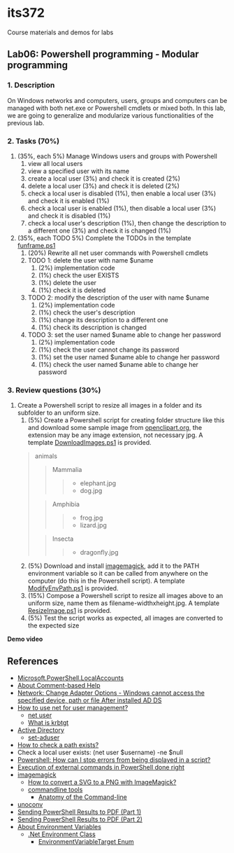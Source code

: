 # its372
Course materials and demos for labs

## Lab06: Powershell programming - Modular programming

### 1. Description
On Windows networks and computers, users, groups and computers can be managed with both net.exe or Powershell cmdlets or mixed both. In this lab, we are going to generalize and modularize various functionalities of the previous lab.

### 2. Tasks (70%)
1. (35%, each 5%) Manage Windows users and groups with Powershell
   1. view all local users
   2. view a specified user with its name
   3. create a local user (3%) and check it is created (2%)
   4. delete a local user (3%) and check it is deleted (2%)
   5. check a local user is disabled (1%), then enable a local user (3%) and check it is enabled (1%)
   6. check a local user is enabled (1%), then disable a local user (3%) and check it is disabled (1%)
   7. check a local user's description (1%), then change the description to a different one (3%) and check it is changed (1%)
2. (35%, each TODO 5%) Complete the TODOs in the template [funframe.ps1](./code/funframe.ps1)
   1. (20%) Rewrite all net user commands with Powershell cmdlets
   2. TODO 1: delete the user with name $uname
      1. (2%) implementation code
      2. (1%) check the user EXISTS
      3. (1%) delete the user
      4. (1%) check it is deleted
   3. TODO 2: modify the description of the user with name $uname
      1. (2%) implementation code
      2. (1%) check the user's description
      3. (1%) change its description to a different one
      4. (1%) check its description is changed
   4. TODO 3: set the user named $uname able to change her password
      1. (2%) implementation code
      2. (1%) check the user cannot change its password
      3. (1%) set the user named $uname able to change her password
      4. (1%) check the user named $uname able to change her password

### 3. Review questions (30%)
1. Create a Powershell script to resize all images in a folder and its subfolder to an uniform size.
   1. (5%) Create a Powershell script for creating folder structure like this and download some sample image from [openclipart.org](https://openclipart.org/), the extension may be any image extension, not necessary jpg. A template [DownloadImages.ps1](./code/DownloadImages.ps1) is provided.
   >animals 
   >
   >> Mammalia
   >>> - elephant.jpg
   >>> - dog.jpg
   >
   >> Amphibia
   >>> - frog.jpg
   >>> - lizard.jpg
   >
   >> Insecta
   >>> - dragonfly.jpg
   2. (5%) Download and install [imagemagick](https://imagemagick.org/), add it to the PATH environment variable so it can be called from anywhere on the computer (do this in the Powershell script). A template [ModifyEnvPath.ps1](./code/ModifyEnvPath.ps1) is provided.
   3. (15%) Compose a Powershell script to resize all images above to an uniform size, name them as filename-widthxheight.jpg. A template [ResizeImage.ps1](./code/ResizeImage.ps1) is provided.
   4. (5%) Test the script works as expected, all images are converted to the expected size

**Demo video**



## References
* [Microsoft.PowerShell.LocalAccounts](https://docs.microsoft.com/en-us/powershell/module/microsoft.powershell.localaccounts)
* [About Comment-based Help](https://docs.microsoft.com/en-us/powershell/module/microsoft.powershell.core/about/about_comment_based_help?)
* [Network: Change Adapter Options - Windows cannot access the specified device, path or file After installed AD DS](https://social.technet.microsoft.com/Forums/en-US/3e4d3515-8e27-40a3-a37a-d571a3554f2b/network-change-adapter-options-windows-cannot-access-the-specified-device-path-or-file?forum=winserverManagement)
* [How to use net for user management?](https://www.lifewire.com/net-user-command-2618097)
  * [net user](https://docs.microsoft.com/en-us/previous-versions/windows/it-pro/windows-server-2012-r2-and-2012/cc771865(v=ws.11))
  * [What is krbtgt](https://www.kjctech.net/do-you-need-to-update-krbtgt-account-password/)
* [Active Directory](https://docs.microsoft.com/en-us/powershell/module/addsadministration)
  * [set-aduser](https://docs.microsoft.com/en-us/powershell/module/addsadministration/set-aduser)
* [How to check a path exists?](https://stackoverflow.com/questions/31888580/a-better-way-to-check-if-a-path-exists-or-not-in-powershell/31896279)
* Check a local user exists: (net user $username) -ne $null
* [Powershell: How can I stop errors from being displayed in a script?](https://stackoverflow.com/questions/8388650/powershell-how-can-i-stop-errors-from-being-displayed-in-a-script)
* [Execution of external commands in PowerShell done right](https://mnaoumov.wordpress.com/2015/01/11/execution-of-external-commands-in-powershell-done-right/)
* [imagemagick](https://imagemagick.org/)
  * [How to convert a SVG to a PNG with ImageMagick?](https://stackoverflow.com/questions/9853325/how-to-convert-a-svg-to-a-png-with-imagemagick)
  * [commandline tools](https://imagemagick.org/script/command-line-tools.php)
    * [Anatomy of the Command-line](https://imagemagick.org/script/command-line-processing.php)
* [unoconv](https://github.com/unoconv/unoconv)
* [Sending PowerShell Results to PDF (Part 1)](https://community.idera.com/database-tools/powershell/powertips/b/tips/posts/sending-powershell-results-to-pdf-part-1)
* [Sending PowerShell Results to PDF (Part 2)](https://community.idera.com/database-tools/powershell/powertips/b/tips/posts/sending-powershell-results-to-pdf-part-2)
* [About Environment Variables](https://docs.microsoft.com/en-us/powershell/module/microsoft.powershell.core/about/about_environment_variables)
  * [.Net Environment Class](https://docs.microsoft.com/en-us/dotnet/api/system.environment)
    * [EnvironmentVariableTarget Enum](https://docs.microsoft.com/en-us/dotnet/api/system.environmentvariabletarget)